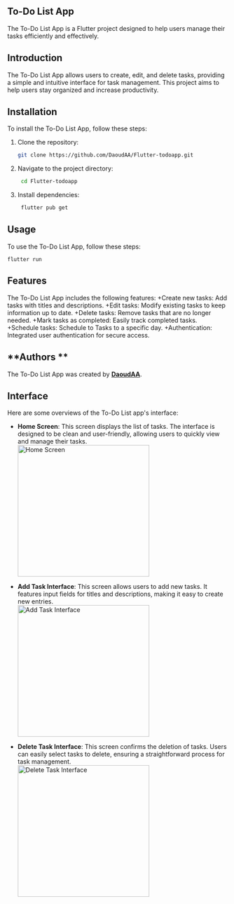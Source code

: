 ## **To-Do List App**
The To-Do List App is a Flutter project designed to help users manage their tasks efficiently and effectively.

## **Introduction**
The To-Do List App allows users to create, edit, and delete tasks, providing a simple and intuitive interface for task management. This project aims to help users stay organized and increase productivity.

## **Installation**
To install the To-Do List App, follow these steps:
1. Clone the repository:
   ```bash
   git clone https://github.com/DaoudAA/Flutter-todoapp.git
3. Navigate to the project directory:
   ```bash
    cd Flutter-todoapp
4. Install dependencies:
   ```bash
    flutter pub get

## **Usage**
To use the To-Do List App, follow these steps:
    
    flutter run

## **Features**
The To-Do List App includes the following features: 
+Create new tasks: Add tasks with titles and descriptions.
+Edit tasks: Modify existing tasks to keep information up to date.
+Delete tasks: Remove tasks that are no longer needed.
+Mark tasks as completed: Easily track completed tasks.
+Schedule tasks: Schedule to Tasks to a specific day.
+Authentication: Integrated user authentication for secure access.


## **Authors **
The To-Do List App was created by **[DaoudAA](https://github.com/DaoudAA)**.

## **Interface**
Here are some overviews of the To-Do List app's interface:

- **Home Screen**: This screen displays the list of tasks. The interface is designed to be clean and user-friendly, allowing users to quickly view and manage their tasks.
  <br>
  <img src="https://github.com/user-attachments/assets/7424a2a2-a7eb-4d2e-bbd5-556828dce618" alt="Home Screen" width="300"/>

- **Add Task Interface**: This screen allows users to add new tasks. It features input fields for titles and descriptions, making it easy to create new entries.
  <br>
  <img src="https://github.com/user-attachments/assets/ba63d83f-a459-4bc9-a662-38e469f35784" alt="Add Task Interface" width="300"/>

- **Delete Task Interface**: This screen confirms the deletion of tasks. Users can easily select tasks to delete, ensuring a straightforward process for task management.
  <br>
  <img src="https://github.com/user-attachments/assets/8d51f87e-dbdf-4379-8943-d8684895dc8f" alt="Delete Task Interface" width="300"/>

